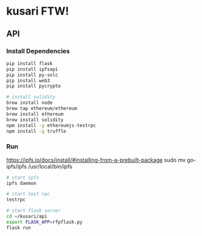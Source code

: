 # kusari FTW!


## API

### Install Dependencies

```sh
pip install flask
pip install ipfsapi
pip install py-solc
pip install web3
pip install pycrypto

# install solidity
brew install node
brew tap ethereum/ethereum
brew install ethereum
brew install solidity
npm install -g ethereumjs-testrpc
npm install -g truffle
```

### Run
https://ipfs.io/docs/install/#installing-from-a-prebuilt-package
sudo mv go-ipfs/ipfs /usr/local/bin/ipfs

```sh
# start ipfs
ipfs daemon

# start test rpc
testrpc

# start flask server
cd ~/kusari/api
export FLASK_APP=rfpflask.py
flask run
```
